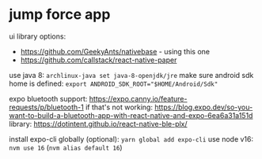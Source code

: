 # jump force app

ui library options:

- https://github.com/GeekyAnts/nativebase - using this one
- https://github.com/callstack/react-native-paper

use java 8: `archlinux-java set java-8-openjdk/jre`
make sure android sdk home is defined: `export ANDROID_SDK_ROOT="$HOME/Android/Sdk"`

expo bluetooth support: https://expo.canny.io/feature-requests/p/bluetooth-1
if that's not working: https://blog.expo.dev/so-you-want-to-build-a-bluetooth-app-with-react-native-and-expo-6ea6a31a151d
library: https://dotintent.github.io/react-native-ble-plx/

install expo-cli globally (optional): `yarn global add expo-cli`
use node v16: `nvm use 16` (`nvm alias default 16`)
